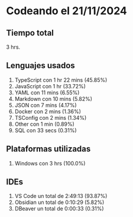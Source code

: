 # Codeando el 21/11/2024

## Tiempo total
3 hrs.

## Lenguajes usados
1. TypeScript con 1 hr 22 mins (45.85%)
1. JavaScript con 1 hr (33.72%)
1. YAML con 11 mins (6.55%)
1. Markdown con 10 mins (5.82%)
1. JSON con 7 mins (4.17%)
1. Docker con 2 mins (1.36%)
1. TSConfig con 2 mins (1.34%)
1. Other con 1 min (0.89%)
1. SQL con 33 secs (0.31%)

## Plataformas utilizadas
1. Windows con 3 hrs (100.0%)

## IDEs
1. VS Code un total de 2:49:13 (93.87%)
1. Obsidian un total de 0:10:29 (5.82%)
1. DBeaver un total de 0:00:33 (0.31%)
